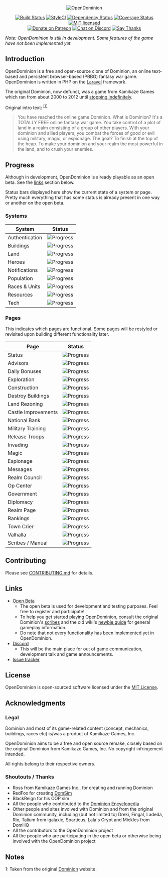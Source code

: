 <p align="center">
  <img src="https://raw.githubusercontent.com/WaveHack/OpenDominion/resources/logos/opendominion.png" alt="OpenDominion">
</p>

<p align="center">
  <a href="https://travis-ci.org/WaveHack/OpenDominion"><img src="https://travis-ci.org/WaveHack/OpenDominion.svg?branch=develop" alt="Build Status"></a>
  <a href="https://styleci.io/repos/29497480"><img src="https://styleci.io/repos/29497480/shield?branch=develop&style=flat" alt="StyleCI"></a>
  <a href="https://gemnasium.com/github.com/WaveHack/OpenDominion"><img src="https://gemnasium.com/badges/github.com/WaveHack/OpenDominion.svg" alt="Dependency Status"></a>
  <a href="https://coveralls.io/github/WaveHack/OpenDominion?branch=develop"><img src="https://coveralls.io/repos/github/WaveHack/OpenDominion/badge.svg?branch=develop" alt="Coverage Status"></a>
  <a href="https://opensource.org/licenses/MIT"><img src="https://img.shields.io/github/license/wavehack/opendominion.svg?maxAge=2592000" alt="MIT licensed"></a>
  <br>
  <a href="https://www.patreon.com/OpenDominion"><img src="https://img.shields.io/badge/donate-patreon-ff69b4.svg" alt="Donate on Patreon"></a>
  <a href="https://discord.gg/mFk2wZT"><img src="https://img.shields.io/discord/325315157335212032.svg?label=chat%20&#40;discord&#41;" alt="Chat on Discord"></a>
  <a href="https://saythanks.io/to/WaveHack"><img src="https://img.shields.io/badge/say-thanks-ff69b4.svg" alt="Say Thanks"></a>
</p>

*Note: OpenDominion is still in development. Some features of the game have not been implemented yet.*


## Introduction

OpenDominion is a free and open-source clone of Dominion, an online text-based and persistent browser-based (PBBG) fantasy war game. OpenDominion is written in PHP on the [Laravel](https://laravel.com) framework.

The original Dominion, now defunct, was a game from Kamikaze Games which ran from about 2000 to 2012 until [stopping indefinitely](https://dominion.opendominion.net/GameOver.htm).

Original intro text: <sup>[\[1\]](#notes-1)</sup>

> You have reached the online game Dominion. What is Dominion? It's a TOTALLY FREE online fantasy war game. You take control of a plot of land in a realm consisting of a group of other players. With your dominion and allied players, you combat the forces of good or evil using military, magic, or espionage. The goal? To finish at the top of the heap. To make your dominion and your realm the most powerful in the land, and to crush your enemies.


## Progress

Although in development, OpenDominion is already playable as an open beta. See the [links](#links) section below. 

Status bars displayed here show the current state of a system or page. Pretty much everything that has some status is already present in one way or another on the open beta.

### Systems

| System         | Status                                    |
| -------------- | ----------------------------------------- |
| Authentication | ![Progress](http://progressed.io/bar/95)  |
| Buildings      | ![Progress](http://progressed.io/bar/75)  |
| Land           | ![Progress](http://progressed.io/bar/100) |
| Heroes         | ![Progress](http://progressed.io/bar/0)   |
| Notifications  | ![Progress](http://progressed.io/bar/0)   |
| Population     | ![Progress](http://progressed.io/bar/100) |
| Races & Units  | ![Progress](http://progressed.io/bar/5)   |
| Resources      | ![Progress](http://progressed.io/bar/80)  |
| Tech           | ![Progress](http://progressed.io/bar/0)   |

### Pages

This indicates which pages are functional. Some pages will be restyled or revisited upon building different functionality later. 

| Page                | Status                                    |
| ------------------- | ----------------------------------------- |
| Status              | ![Progress](http://progressed.io/bar/100) |
| Advisors            | ![Progress](http://progressed.io/bar/90)  |
| Daily Bonuses       | ![Progress](http://progressed.io/bar/100) |
| Exploration         | ![Progress](http://progressed.io/bar/100) |
| Construction        | ![Progress](http://progressed.io/bar/100) |
| Destroy Buildings   | ![Progress](http://progressed.io/bar/100) |
| Land Rezoning       | ![Progress](http://progressed.io/bar/100) |
| Castle Improvements | ![Progress](http://progressed.io/bar/95)  |
| National Bank       | ![Progress](http://progressed.io/bar/100) |
| Military Training   | ![Progress](http://progressed.io/bar/100) |
| Release Troops      | ![Progress](http://progressed.io/bar/100) |
| Invading            | ![Progress](http://progressed.io/bar/0)   |
| Magic               | ![Progress](http://progressed.io/bar/20)  |
| Espionage           | ![Progress](http://progressed.io/bar/0)   |
| Messages            | ![Progress](http://progressed.io/bar/0)   |
| Realm Council       | ![Progress](http://progressed.io/bar/50)  |
| Op Center           | ![Progress](http://progressed.io/bar/0)   |
| Government          | ![Progress](http://progressed.io/bar/0)   |
| Diplomacy           | ![Progress](http://progressed.io/bar/0)   |
| Realm Page          | ![Progress](http://progressed.io/bar/100) |
| Rankings            | ![Progress](http://progressed.io/bar/0)   |
| Town Crier          | ![Progress](http://progressed.io/bar/0)   |
| Valhalla            | ![Progress](http://progressed.io/bar/20)  |
| Scribes / Manual    | ![Progress](http://progressed.io/bar/0)   |


## Contributing

Please see [CONTRIBUTING.md](CONTRIBUTING.md) for details.


## Links

- [Open Beta](https://beta.opendominion.net)
  - The open beta is used for development and testing purposes. Feel free to register and participate!
  - To help you get started playing OpenDominion, consult the original Dominion's [scribes](https://dominion.opendominion.net/scribes.html) and the old wiki's [newbie guide](http://web.archive.org/web/20131226013425/http://dominion.lykanthropos.com:80/wiki/index.php/The_Complete_Newbie_Guide) for general gameplay information.
  - Do note that not every functionality has been implemented yet in OpenDominion.
- [Discord](https://discord.gg/mFk2wZT)
  - This will be the main place for out of game communication, development talk and game announcements.
- [Issue tracker](https://github.com/WaveHack/OpenDominion/issues)


## License

OpenDominion is open-sourced software licensed under the [MIT License](https://opensource.org/licenses/MIT).


## Acknowledgments

### Legal

Dominion and most of its game-related content (concept, mechanics, buildings, races etc) is/was a product of Kamikaze Games, Inc.

OpenDominion aims to be a free and open source remake, closely based on the original Dominion from Kamikaze Games, Inc. No copyright infringement intended.

All rights belong to their respective owners.

### Shoutouts / Thanks

- Ross from Kamikaze Games Inc., for creating and running Dominion
- RedFox for creating [DomSim](http://web.archive.org/web/20150918011332/http://dominion.lykanthropos.com:80/DomSim)
- BlackReign for his OOP sim
- All the people who contributed to the [Dominion Encyclopedia](http://web.archive.org/web/20141017235815/http://dominion.lykanthropos.com/wiki/index.php/Main_Page)
- Other people and sites involved with Dominion and from the original Dominion community, including (but not limited to) Dreki, Fingal, Ladeda, Rio, Talium from igalaxie, Sparticus, Lala's Crypt and Mickles from DomHQ
- All the contributors to the OpenDominion project
- All the people who are participating in the open beta or otherwise being involved with the OpenDominion project


## Notes

<a name="notes-1">1</a>: Taken from the original [Dominion](https://dominion.opendominion.net/) website.
